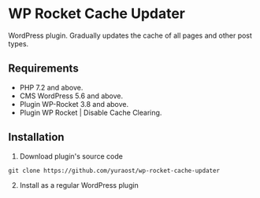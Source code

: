 # WP Rocket Cache Updater
WordPress plugin. Gradually updates the cache of all pages and other post types.

## Requirements
- PHP 7.2 and above.
- CMS WordPress 5.6 and above.
- Plugin WP-Rocket 3.8 and above.
- Plugin WP Rocket | Disable Cache Clearing.

## Installation
1. Download plugin's source code
```
git clone https://github.com/yuraost/wp-rocket-cache-updater
```
2. Install as a regular WordPress plugin